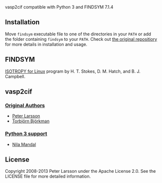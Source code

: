 vasp2cif compatible with Python 3 and FINDSYM 7.1.4

## Installation

Move `findsym` executable file to one of the directories in your `PATH` or add the folder containing `findsym` to your `PATH`. Check out [the original repositiory](https://github.com/egplar/vasp2cif) for more details in installation and usage.

## FINDSYM

[ISOTROPY for Linux](https://iso.byu.edu/iso/isolinux.php) program by H. T. Stokes, D. M. Hatch, and B. J. Campbell.

## vasp2cif

### [Original Authors](https://github.com/egplar/vasp2cif)
* [Peter Larsson](http://www.nsc.liu.se/~pla/)
* [Torbjörn Björkman](http://physics.aalto.fi/personnel/?id=538)

### [Python 3 support](https://github.com/nilamandal/vasp2cif)
* [Nila Mandal](https://github.com/nilamandal)

## License

Copyright 2008-2013 Peter Larsson under the Apache License 2.0. See the LICENSE file for more detailed information.
